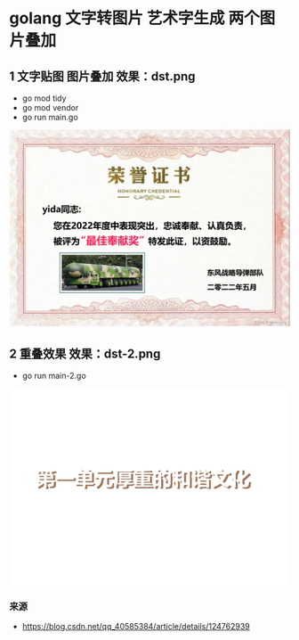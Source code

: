 # golang 文字转图片 艺术字生成 两个图片叠加

## 1 文字贴图 图片叠加 效果：dst.png

- go mod tidy
- go mod vendor
- go run main.go

![img](dst.png)

## 2 重叠效果 效果：dst-2.png

- go run main-2.go

![img](dst-2.png)

### 来源

- https://blog.csdn.net/qq_40585384/article/details/124762939

